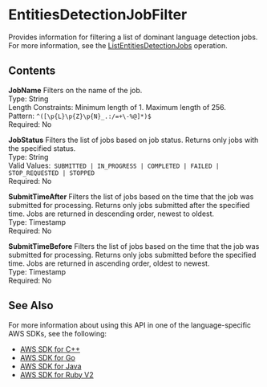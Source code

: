 # EntitiesDetectionJobFilter<a name="API_EntitiesDetectionJobFilter"></a>

Provides information for filtering a list of dominant language detection jobs\. For more information, see the [ListEntitiesDetectionJobs](API_ListEntitiesDetectionJobs.md) operation\.

## Contents<a name="API_EntitiesDetectionJobFilter_Contents"></a>

 **JobName**   <a name="comprehend-Type-EntitiesDetectionJobFilter-JobName"></a>
Filters on the name of the job\.  
Type: String  
Length Constraints: Minimum length of 1\. Maximum length of 256\.  
Pattern: `^([\p{L}\p{Z}\p{N}_.:/=+\-%@]*)$`   
Required: No

 **JobStatus**   <a name="comprehend-Type-EntitiesDetectionJobFilter-JobStatus"></a>
Filters the list of jobs based on job status\. Returns only jobs with the specified status\.  
Type: String  
Valid Values:` SUBMITTED | IN_PROGRESS | COMPLETED | FAILED | STOP_REQUESTED | STOPPED`   
Required: No

 **SubmitTimeAfter**   <a name="comprehend-Type-EntitiesDetectionJobFilter-SubmitTimeAfter"></a>
Filters the list of jobs based on the time that the job was submitted for processing\. Returns only jobs submitted after the specified time\. Jobs are returned in descending order, newest to oldest\.  
Type: Timestamp  
Required: No

 **SubmitTimeBefore**   <a name="comprehend-Type-EntitiesDetectionJobFilter-SubmitTimeBefore"></a>
Filters the list of jobs based on the time that the job was submitted for processing\. Returns only jobs submitted before the specified time\. Jobs are returned in ascending order, oldest to newest\.  
Type: Timestamp  
Required: No

## See Also<a name="API_EntitiesDetectionJobFilter_SeeAlso"></a>

For more information about using this API in one of the language\-specific AWS SDKs, see the following:
+  [AWS SDK for C\+\+](https://docs.aws.amazon.com/goto/SdkForCpp/comprehend-2017-11-27/EntitiesDetectionJobFilter) 
+  [AWS SDK for Go](https://docs.aws.amazon.com/goto/SdkForGoV1/comprehend-2017-11-27/EntitiesDetectionJobFilter) 
+  [AWS SDK for Java](https://docs.aws.amazon.com/goto/SdkForJava/comprehend-2017-11-27/EntitiesDetectionJobFilter) 
+  [AWS SDK for Ruby V2](https://docs.aws.amazon.com/goto/SdkForRubyV2/comprehend-2017-11-27/EntitiesDetectionJobFilter) 